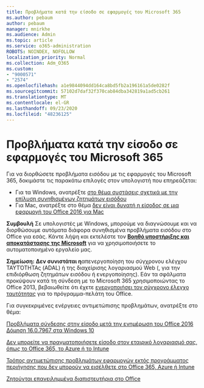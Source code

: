 ```yaml
---
title: Προβλήματα κατά την είσοδο σε εφαρμογές του Microsoft 365
ms.author: pebaum
author: pebaum
manager: mnirkhe
ms.audience: Admin
ms.topic: article
ms.service: o365-administration
ROBOTS: NOINDEX, NOFOLLOW
localization_priority: Normal
ms.collection: Adm_O365
ms.custom:
- "9000571"
- "2574"
ms.openlocfilehash: a1e9844094dd164ca8bd5fb2a196161a5de0282f
ms.sourcegitcommit: 57102d7daf32f370cab84dba342819a1ad5cb261
ms.translationtype: MT
ms.contentlocale: el-GR
ms.lasthandoff: 09/23/2020
ms.locfileid: "48236125"
---
```

# <a name="issues-signing-into-microsoft-365-apps"></a>Προβλήματα κατά την είσοδο σε εφαρμογές του Microsoft 365

Για να διορθώσετε προβλήματα εισόδου με τις εφαρμογές του Microsoft 365, δοκιμάστε τις παρακάτω επιλογές στον υπολογιστή που επηρεάζεται:  

- Για τα Windows, ανατρέξτε [στο θέμα συστάσεις σχετικά με την επίλυση συνηθισμένων ζητημάτων εισόδου](https://docs.microsoft.com/office365/troubleshoot/administration/disabling-adal-wam-not-recommended#recommendations-on-resolving-common-sign-in-issues)
- Για Mac, ανατρέξτε στο θέμα  [δεν είναι δυνατή η είσοδος σε μια εφαρμογή του Office 2016 για Mac](https://docs.microsoft.com/office365/troubleshoot/authentication/sign-in-to-office-2016-for-mac-fail)

**Συμβουλή** Σε υπολογιστές με Windows, μπορούμε να διαγνώσουμε και να διορθώσουμε αυτόματα διάφορα συνηθισμένα προβλήματα εισόδου στο Office για εσάς. Κάντε λήψη και εκτελέστε τον  **[Βοηθό υποστήριξης και αποκατάστασης της Microsoft](https://aka.ms/SaRA-OfficeSignInScenario)** για να χρησιμοποιήσετε το αυτοματοποιημένο εργαλείο μας.

**Σημείωση:**  **Δεν συνιστάται η**απενεργοποίηση του σύγχρονου ελέγχου ΤΑΥΤΌΤΗΤΑς (ADAL) ή της διαχείρισης λογαριασμού Web (, για την επιδιόρθωση ζητημάτων εισόδου ή ενεργοποίησης). Εάν τα σφάλματα προκύψουν κατά τη σύνδεση με το Microsoft 365 χρησιμοποιώντας το Office 2013, βεβαιωθείτε ότι έχετε [ενεργοποιήσει τον σύγχρονο έλεγχο ταυτότητας](https://docs.microsoft.com/microsoft-365/admin/security-and-compliance/enable-modern-authentication)  για το πρόγραμμα-πελάτη του Office.

Για συγκεκριμένες ενέργειες αντιμετώπισης προβλημάτων, ανατρέξτε στο θέμα:

[Προβλήματα σύνδεσης στην είσοδο μετά την ενημέρωση του Office 2016 Δόμηση 16.0.7967 στα Windows 10](https://docs.microsoft.com/office365/troubleshoot/administration/connection-issue-when-sign-in-office-2016)  

[Δεν μπορείτε να πραγματοποιήσετε είσοδο στον εταιρικό λογαριασμό σας, όπως το Office 365, το Azure ή το Intune](https://docs.microsoft.com/office365/troubleshoot/authentication/sign-in-to-office-365-azure-intune)

[Τρόπος αντιμετώπισης προβλημάτων εφαρμογών εκτός προγράμματος περιήγησης που δεν μπορούν να εισέλθετε στο Office 365, Azure ή Intune](https://support.office.com/article/how-to-troubleshoot-non-browser-apps-that-can-t-sign-in-to-office-365-azure-or-intune-3ba1b268-66f6-462c-b0e5-070f5c2603c1?ui=en-US&rs=en-US&ad=US)

[Ζητούνται επανειλημμένα διαπιστευτήρια στο Office](https://docs.microsoft.com/office365/troubleshoot/authentication/access-denied-when-connect-to-office-365)